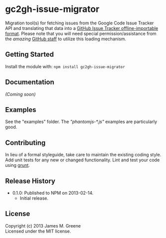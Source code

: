 # gc2gh-issue-migrator

Migration tool(s) for fetching issues from the Google Code Issue Tracker API and translating that data into a [GitHub Issue Tracker offline-importable format](https://gist.github.com/7f75ced1fa7576412901/006a7c69f57521e026be85937c9641e861e81802). Please note that you will need special permission/assistance from the _amazing_ [GitHub staff](mailto:support@github.com) to utilize this loading mechanism.

## Getting Started
Install the module with: `npm install gc2gh-issue-migrator`

## Documentation
_(Coming soon)_

## Examples
See the "examples" folder. The _"phantomjs-*.js"_ examples are particularly good.

## Contributing
In lieu of a formal styleguide, take care to maintain the existing coding style. Add unit tests for any new or changed functionality. Lint and test your code using [grunt](http://gruntjs.com/).

## Release History
 - 0.1.0: Published to NPM on 2013-02-14.
     - Initial release.
 
## License
Copyright (c) 2013 James M. Greene  
Licensed under the MIT license.
